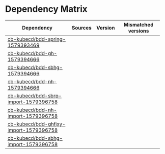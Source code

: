 # Dependency Matrix

Dependency | Sources | Version | Mismatched versions
---------- | ------- | ------- | -------------------
[cb-kubecd/bdd-spring-1579393469](https://github.com/cb-kubecd/bdd-spring-1579393469.git) |  | []() | 
[cb-kubecd/bdd-gh-1579394666](https://github.com/cb-kubecd/bdd-gh-1579394666.git) |  | []() | 
[cb-kubecd/bdd-sbhg-1579394666](https://github.com/cb-kubecd/bdd-sbhg-1579394666.git) |  | []() | 
[cb-kubecd/bdd-nh-1579394666](https://github.com/cb-kubecd/bdd-nh-1579394666.git) |  | []() | 
[cb-kubecd/bdd-sbrp-import-1579396758](https://github.com/cb-kubecd/bdd-sbrp-import-1579396758.git) |  | []() | 
[cb-kubecd/bdd-nh-import-1579396758](https://github.com/cb-kubecd/bdd-nh-import-1579396758.git) |  | []() | 
[cb-kubecd/bdd-ghfjxy-import-1579396758](https://github.com/cb-kubecd/bdd-ghfjxy-import-1579396758.git) |  | []() | 
[cb-kubecd/bdd-sbhg-import-1579396758](https://github.com/cb-kubecd/bdd-sbhg-import-1579396758.git) |  | []() | 
